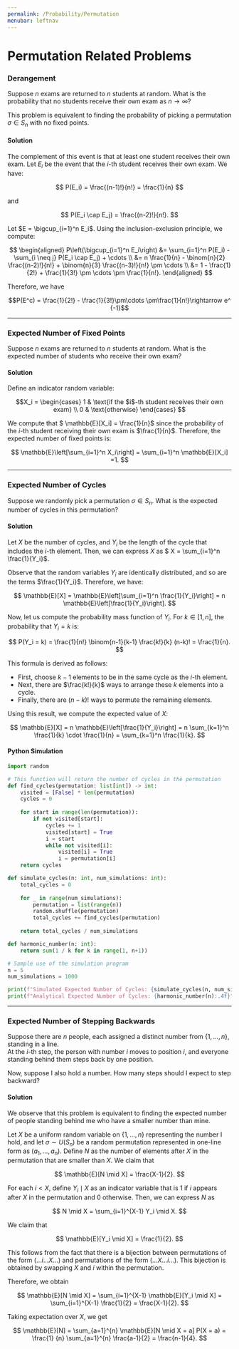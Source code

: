 ```yaml
---
permalink: /Probability/Permutation
menubar: leftnav
---
```

# Permutation Related Problems

### Derangement

Suppose $n$ exams are returned to $n$ students at random. What is the probability that no students receive their own exam as $n \to \infty$?

This problem is equivalent to finding the probability of picking a permutation $\sigma \in S_n$ with no fixed points.

#### Solution

The complement of this event is that at least one student receives their own exam. Let $E_i$ be the event that the $i$-th student receives their own exam. We have:

$$ P(E_i) = \frac{(n-1)!}{n!} = \frac{1}{n} $$

and 

$$ P(E_i \cap E_j) = \frac{(n-2)!}{n!}. $$

Let $E = \bigcup_{i=1}^n E_i$. Using the inclusion-exclusion principle, we compute:

$$
\begin{aligned}
P\left(\bigcup_{i=1}^n E_i\right) 
&= \sum_{i=1}^n P(E_i) - \sum_{i \neq j} P(E_i \cap E_j) + \cdots \\
&= n \frac{1}{n} - \binom{n}{2} \frac{(n-2)!}{n!} + \binom{n}{3} \frac{(n-3)!}{n!} \pm \cdots \\
&= 1 - \frac{1}{2!} + \frac{1}{3!} \pm \cdots \pm \frac{1}{n!}.
\end{aligned}
$$

Therefore, we have 

$$P(E^c) = \frac{1}{2!} - \frac{1}{3!}\pm\cdots \pm\frac{1}{n!}\rightarrow e^
{-1}$$

---

### Expected Number of Fixed Points

Suppose $n$ exams are returned to $n$ students at random. What is the expected number of students who receive their own exam?

#### Solution

Define an indicator random variable:

$$X_i = \begin{cases} 
1 & \text{if the $i$-th student receives their own exam} \\ 
0 & \text{otherwise}
\end{cases} $$

We compute that $ \mathbb{E}[X_i] = \frac{1}{n}$ since the probability of 
the $i$-th student receiving their own exam is $\frac{1}{n}$. Therefore, the expected number of fixed points is:

$$
\mathbb{E}\left[\sum_{i=1}^n X_i\right] = \sum_{i=1}^n \mathbb{E}[X_i] =1. 
$$

---

### Expected Number of Cycles

Suppose we randomly pick a permutation $\sigma \in S_n$. What is the expected number of cycles in this permutation?

#### Solution

Let $X$ be the number of cycles, and $Y_i$ be the length of the cycle that 
includes the $i$-th element. Then, we can express $X$ as $ X = \sum_{i=1}^n 
\frac{1}{Y_i}$.

Observe that the random variables $Y_i$ are identically distributed, and so are the terms $\frac{1}{Y_i}$. Therefore, we have:

$$
\mathbb{E}[X] = \mathbb{E}\left[\sum_{i=1}^n \frac{1}{Y_i}\right] = n \mathbb{E}\left[\frac{1}{Y_i}\right].
$$

Now, let us compute the probability mass function of $Y_i$. For $k \in [1, n]$, the probability that $Y_i = k$ is:

$$
P(Y_i = k) = \frac{1}{n!} \binom{n-1}{k-1} \frac{k!}{k} (n-k)! = \frac{1}{n}.
$$

This formula is derived as follows:
- First, choose $k-1$ elements to be in the same cycle as the $i$-th element.
- Next, there are $\frac{k!}{k}$ ways to arrange these $k$ elements into a cycle.
- Finally, there are $(n-k)!$ ways to permute the remaining elements.

Using this result, we compute the expected value of $X$:

$$
\mathbb{E}[X] = n \mathbb{E}\left[\frac{1}{Y_i}\right] = n \sum_{k=1}^n \frac{1}{k} \cdot \frac{1}{n} = \sum_{k=1}^n \frac{1}{k}.
$$

#### Python Simulation

```python
import random

# This function will return the number of cycles in the permutation
def find_cycles(permutation: list[int]) -> int:
    visited = [False] * len(permutation)
    cycles = 0
    
    for start in range(len(permutation)):
        if not visited[start]:
            cycles += 1
            visited[start] = True
            i = start
            while not visited[i]:
                visited[i] = True
                i = permutation[i]
    return cycles

def simulate_cycles(n: int, num_simulations: int):
    total_cycles = 0
    
    for _ in range(num_simulations):
        permutation = list(range(n))
        random.shuffle(permutation)
        total_cycles += find_cycles(permutation)
        
    return total_cycles / num_simulations

def harmonic_number(n: int):
    return sum(1 / k for k in range(1, n+1))

# Sample use of the simulation program
n = 5
num_simulations = 1000

print(f"Simulated Expected Number of Cycles: {simulate_cycles(n, num_simulations):.4f}")
print(f"Analytical Expected Number of Cycles: {harmonic_number(n):.4f}")
```

---
### Expected Number of Stepping Backwards

Suppose there are $n$ people, each assigned a distinct number from $\{1, \dots, n\}$, standing in a line.  
At the $i$-th step, the person with number $i$ moves to position $i$, and everyone standing behind them steps back by one position.  

Now, suppose I also hold a number. How many steps should I expect to step backward?  

#### Solution  

We observe that this problem is equivalent to finding the expected number of people standing behind me who have a smaller number than mine.  

Let $X$ be a uniform random variable on $\{1, \dots, n\}$ representing the 
number I hold, and let $\sigma \sim U(S_n)$ be a random permutation 
represented in one-line form as $(a_1, \dots, a_n)$. Define $N$ as the 
number of elements after $X$ in the permutation that are smaller than $X$. We claim that  

$$
\mathbb{E}[N \mid X] = \frac{X-1}{2}.
$$  

For each $i < X$, define $Y_i \mid X$ as an indicator variable that is 1 if $i$ appears after $X$ in the permutation and 0 otherwise. Then, we can express $N$ as  

$$
N \mid X = \sum_{i=1}^{X-1} Y_i \mid X.
$$  

We claim that  

$$
\mathbb{E}[Y_i \mid X] = \frac{1}{2}.
$$  

This follows from the fact that there is a bijection between permutations of the form $(\dots i \dots X \dots)$ and permutations of the form $(\dots X \dots i \dots)$. This bijection is obtained by swapping $X$ and $i$ within the permutation.  

Therefore, we obtain  

$$
\mathbb{E}[N \mid X] = \sum_{i=1}^{X-1} \mathbb{E}[Y_i \mid X] = \sum_{i=1}^{X-1} \frac{1}{2} = \frac{X-1}{2}.
$$  

Taking expectation over $X$, we get  

$$
\mathbb{E}[N] = \sum_{a=1}^{n} \mathbb{E}[N \mid X = a] P(X = a) = \frac{1}
{n} \sum_{a=1}^{n} \frac{a-1}{2} = \frac{n-1}{4}.
$$  

